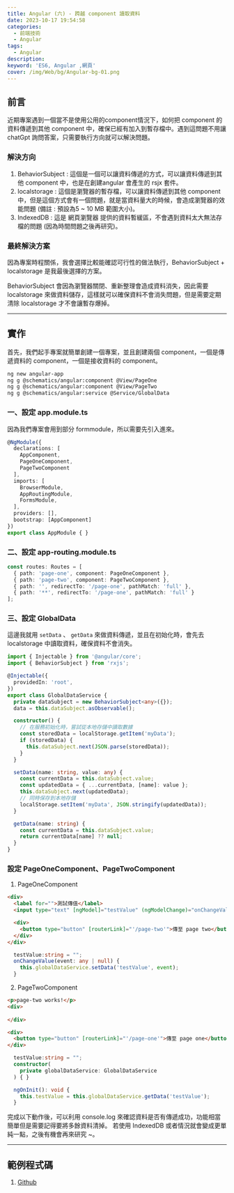 ```yaml
---
title: Angular (六) - 跨越 component 讀取資料
date: 2023-10-17 19:54:58
categories: 
  - 前端技術
  - Angular
tags: 
  - Angular
description:
keyword: 'ES6, Angular ,網頁'
cover: /img/Web/bg/Angular-bg-01.png
---
```


## 前言
近期專案遇到一個當不是使用公用的component情況下，如何把 component 的資料傳遞到其他 component 中，確保已經有加入到暫存檔中。遇到這問題不用讓chatGpt 詢問答案，只需要執行方向就可以解決問題。

### 解決方向
1. BehaviorSubject : 這個是一個可以讓資料傳遞的方式，可以讓資料傳遞到其他 component 中，也是在創建angular 會產生的 rsjx 套件。
2. localstorage : 這個是瀏覽器的暫存檔，可以讓資料傳遞到其他 component 中，但是這個方式會有一個問題，就是當資料量大的時候，會造成瀏覽器的效能問題 (備註 : 預設為5 ~ 10 MB 範圍大小)。
3. IndexedDB : 這是 網頁瀏覽器 提供的資料暫緩區，不會遇到資料太大無法存檔的問題 (因為時間問題之後再研究)。


### 最終解決方案
因為專案時程關係，我會選擇比較能確認可行性的做法執行，BehaviorSubject + localstorage 是我最後選擇的方案。

BehaviorSubject 會因為瀏覽器關閉、重新整理會造成資料消失，因此需要 localstorage 來做資料儲存，這樣就可以確保資料不會消失問題，但是需要定期清除 localstorage 才不會讓暫存爆掉。

---

## 實作
首先，我們起手專案就簡單創建一個專案，並且創建兩個 component，一個是傳遞資料的 component，一個是接收資料的 component。

```bash
ng new angular-app
ng g @schematics/angular:component @View/PageOne
ng g @schematics/angular:component @View/PageTwo
ng g @schematics/angular:service @Service/GlobalData
```

### 一、設定 app.module.ts
因為我們專案會用到部分 formmodule，所以需要先引入進來。

```typescript
@NgModule({
  declarations: [
    AppComponent,
    PageOneComponent,
    PageTwoComponent
  ],
  imports: [
    BrowserModule,
    AppRoutingModule,
    FormsModule,
  ],
  providers: [],
  bootstrap: [AppComponent]
})
export class AppModule { }
```

### 二、設定 app-routing.module.ts
```typescript
const routes: Routes = [
  { path: 'page-one', component: PageOneComponent },
  { path: 'page-two', component: PageTwoComponent },
  { path: '', redirectTo: '/page-one', pathMatch: 'full' },
  { path: '**', redirectTo: '/page-one', pathMatch: 'full' }
];
```

### 三、設定 GlobalData
這邊我就用 ```setData``` 、 ```getData``` 來做資料傳遞，並且在初始化時，會先去 localstorage 中讀取資料，確保資料不會消失。

```ts
import { Injectable } from '@angular/core';
import { BehaviorSubject } from 'rxjs';

@Injectable({
  providedIn: 'root',
})
export class GlobalDataService {
  private dataSubject = new BehaviorSubject<any>({});
  data = this.dataSubject.asObservable();

  constructor() {
    // 在服務初始化時，嘗試從本地存儲中讀取數據
    const storedData = localStorage.getItem('myData');
    if (storedData) {
      this.dataSubject.next(JSON.parse(storedData));
    }
  }

  setData(name: string, value: any) {
    const currentData = this.dataSubject.value;
    const updatedData = { ...currentData, [name]: value };
    this.dataSubject.next(updatedData);
    // 同時保存到本地存儲
    localStorage.setItem('myData', JSON.stringify(updatedData));
  }

  getData(name: string) {
    const currentData = this.dataSubject.value;
    return currentData[name] ?? null;
  }
}
```

### 設定 PageOneComponent、PageTwoComponent
1. PageOneComponent
```html
<div>
  <label for="">測試傳值</label>
  <input type="text" [ngModel]="testValue" (ngModelChange)="onChangeValue($event)" >

  <div>
    <button type="button" [routerLink]="'/page-two'">傳至 page two</button>
  </div>
</div>
```

```ts
  testValue:string = "";
  onChangeValue(event: any | null) {
    this.globalDataService.setData('testValue', event);
  }
```

2. PageTwoComponent
```html
<p>page-two works!</p>
<div>
  
</div>

<div>
  <button type="button" [routerLink]="'/page-one'">傳至 page one</button>
</div>
```

```ts
  testValue:string = "";
  constructor(
    private globalDataService: GlobalDataService
  ) { }

  ngOnInit(): void {
    this.testValue = this.globalDataService.getData('testValue');
  }
```

完成以下動作後，可以利用 console.log 來確認資料是否有傳遞成功，功能相當簡單但是需要記得要將多餘資料清掉。
若使用 IndexedDB 或者情況就會變成更單純一點，之後有機會再來研究 ~。

---
## 範例程式碼
1. [Github](https://github.com/JontCont/angular-storage)
